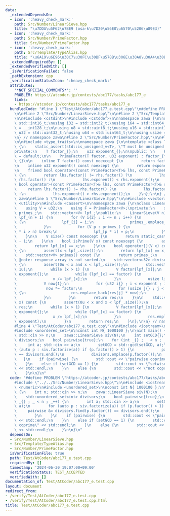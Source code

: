 ```yaml
---
data:
  _extendedDependsOn:
  - icon: ':heavy_check_mark:'
    path: Src/Number/LinearSieve.hpp
    title: "\u7DDA\u5F62\u7BE9 (osa-k\u7D20\u56E0\u6570\u5206\u89E3)"
  - icon: ':heavy_check_mark:'
    path: Src/Number/PrimeFactor.hpp
    title: Src/Number/PrimeFactor.hpp
  - icon: ':heavy_check_mark:'
    path: Src/Template/TypeAlias.hpp
    title: "\u6A19\u6E96\u30C7\u30FC\u30BF\u578B\u306E\u30A8\u30A4\u30EA\u30A2\u30B9"
  _extendedRequiredBy: []
  _extendedVerifiedWith: []
  _isVerificationFailed: false
  _pathExtension: cpp
  _verificationStatusIcon: ':heavy_check_mark:'
  attributes:
    '*NOT_SPECIAL_COMMENTS*': ''
    PROBLEM: https://atcoder.jp/contests/abc177/tasks/abc177_e
    links:
    - https://atcoder.jp/contests/abc177/tasks/abc177_e
  bundledCode: "#line 1 \"Test/AtCoder/abc177_e.test.cpp\"\n#define PROBLEM \"https://atcoder.jp/contests/abc177/tasks/abc177_e\"\
    \n\n#line 2 \"Src/Number/LinearSieve.hpp\"\n\n#line 2 \"Src/Template/TypeAlias.hpp\"\
    \n\n#include <cstdint>\n#include <cstddef>\n\nnamespace zawa {\n\nusing i16 =\
    \ std::int16_t;\nusing i32 = std::int32_t;\nusing i64 = std::int64_t;\nusing i128\
    \ = __int128_t;\n\nusing u8 = std::uint8_t;\nusing u16 = std::uint16_t;\nusing\
    \ u32 = std::uint32_t;\nusing u64 = std::uint64_t;\n\nusing usize = std::size_t;\n\
    \n} // namespace zawa\n#line 2 \"Src/Number/PrimeFactor.hpp\"\n\n#line 4 \"Src/Number/PrimeFactor.hpp\"\
    \n\n#include <type_traits>\n\nnamespace zawa {\n\ntemplate <class T>\nclass PrimeFactor\
    \ {\n    static_assert(std::is_unsigned_v<T>, \"T must be unsigned integer\");\n\
    private:\n    T factor_{};\n    u32 exponent_{};\n\npublic: \n    PrimeFactor()\
    \ = default;\n\n    PrimeFactor(T factor, u32 exponent) : factor_{factor}, exponent_{exponent}\
    \ {}\n\n    inline T factor() const noexcept {\n        return factor_;\n    }\n\
    \n    inline u32 exponent() const noexcept {\n        return exponent_;\n    }\n\
    \n    friend bool operator<(const PrimeFactor<T>& lhs, const PrimeFactor<T>& rhs)\
    \ {\n        return lhs.factor() != rhs.factor() ?\n            lhs.factor() <\
    \ rhs.factor() :\n            lhs.exponent() < rhs.exponent();\n    }\n\n    friend\
    \ bool operator>(const PrimeFactor<T>& lhs, const PrimeFactor<T>& rhs) {\n   \
    \     return lhs.factor() != rhs.factor() ?\n            lhs.factor() > rhs.factor()\
    \ :\n            lhs.exponent() > rhs.exponent();\n    }\n};\n\n} // namespace\
    \ zawa\n#line 5 \"Src/Number/LinearSieve.hpp\"\n\n#include <vector>\n#include\
    \ <utility>\n#include <cassert>\n\nnamespace zawa {\n\nclass LinearSieve {\npublic:\n\
    \    using V = u32;\n    using F = PrimeFactor<V>;\nprivate:\n    std::vector<V>\
    \ primes_;\n    std::vector<V> lpf_;\npublic:\n    LinearSieve(V n) : primes_{},\
    \ lpf_(n + 1) {\n        for (V i{2} ; i <= n ; i++) {\n            if (!lpf_[i])\
    \ {\n                lpf_[i] = i;\n                primes_.emplace_back(i);\n\
    \            }\n            for (V p : primes_) {\n                if (static_cast<u64>(p)\
    \ * i > n) break;\n                lpf_[p * i] = p;\n            }\n        }\n\
    \    }\n\n    V size() const noexcept {\n        return static_cast<V>(lpf_.size())\
    \ - 1;\n    }\n\n    bool isPrime(V x) const noexcept {\n        assert(x < lpf_.size());\n\
    \        return lpf_[x] == x;\n    }\n\n    bool operator[](V x) const noexcept\
    \ {\n        assert(x < lpf_.size());\n        return lpf_[x] == x;\n    }\n\n\
    \    std::vector<V> primes() const {\n        return primes_;\n    }\n\n    //\
    \ @note: response array is not sorted.\n    std::vector<u32> divisor(V x) const\
    \ {\n        assert(0u < x and x < lpf_.size());\n        std::vector<V> res(1,\
    \ 1u);\n        while (x > 1) {\n            V factor{lpf_[x]};\n            u32\
    \ exponent{};\n            while (lpf_[x] == factor) {\n                exponent++;\n\
    \                x /= lpf_[x];\n            }\n            usize line{res.size()};\n\
    \            V now{1};\n            for (u32 i{} ; i < exponent ; i++) {\n   \
    \             now *= factor;\n                for (usize j{} ; j < line ; j++)\
    \ {\n                    res.emplace_back(res[j] * now);\n                }\n\
    \            }\n        }\n        return res;\n    }\n\n    std::vector<F> factorize(V\
    \ x) const {\n        assert(0u < x and x < lpf_.size());\n        std::vector<F>\
    \ res;\n        while (x > 1) {\n            V factor{lpf_[x]};\n            u32\
    \ exponent{};\n            while (lpf_[x] == factor) {\n                exponent++;\n\
    \                x /= lpf_[x];\n            }\n            res.emplace_back(factor,\
    \ exponent);\n        }\n        return res;\n    }\n};\n\n} // namespace zawa\n\
    #line 4 \"Test/AtCoder/abc177_e.test.cpp\"\n\n#include <iostream>\n#include <numeric>\n\
    #include <unordered_set>\n\nconst int N{ 1000100 };\n\nint main() {\n    int n;\
    \ std::cin >> n;\n    zawa::LinearSieve siv(N);\n    int setGCD{};\n    std::unordered_set<int>\
    \ divisors;\n    bool pairwise{true};\n    for (int _{} ; _ < n ; _++) {\n   \
    \     int a; std::cin >> a;\n        setGCD = std::gcd(setGCD, a);\n        for\
    \ (auto p : siv.factorize(a)) if (p.factor() > 1) {\n            pairwise &= divisors.find(p.factor())\
    \ == divisors.end();\n            divisors.emplace(p.factor());\n        }\n \
    \   }\n    if (pairwise) {\n        std::cout << \"pairwise coprime\" << std::endl;\n\
    \    }\n    else if (setGCD == 1) {\n        std::cout << \"setwise coprime\"\
    \ << std::endl;\n    }\n    else {\n        std::cout << \"not coprime\" << std::endl;\n\
    \    }\n\n}\n"
  code: "#define PROBLEM \"https://atcoder.jp/contests/abc177/tasks/abc177_e\"\n\n\
    #include \"../../Src/Number/LinearSieve.hpp\"\n\n#include <iostream>\n#include\
    \ <numeric>\n#include <unordered_set>\n\nconst int N{ 1000100 };\n\nint main()\
    \ {\n    int n; std::cin >> n;\n    zawa::LinearSieve siv(N);\n    int setGCD{};\n\
    \    std::unordered_set<int> divisors;\n    bool pairwise{true};\n    for (int\
    \ _{} ; _ < n ; _++) {\n        int a; std::cin >> a;\n        setGCD = std::gcd(setGCD,\
    \ a);\n        for (auto p : siv.factorize(a)) if (p.factor() > 1) {\n       \
    \     pairwise &= divisors.find(p.factor()) == divisors.end();\n            divisors.emplace(p.factor());\n\
    \        }\n    }\n    if (pairwise) {\n        std::cout << \"pairwise coprime\"\
    \ << std::endl;\n    }\n    else if (setGCD == 1) {\n        std::cout << \"setwise\
    \ coprime\" << std::endl;\n    }\n    else {\n        std::cout << \"not coprime\"\
    \ << std::endl;\n    }\n\n}\n"
  dependsOn:
  - Src/Number/LinearSieve.hpp
  - Src/Template/TypeAlias.hpp
  - Src/Number/PrimeFactor.hpp
  isVerificationFile: true
  path: Test/AtCoder/abc177_e.test.cpp
  requiredBy: []
  timestamp: '2024-06-30 19:07:00+09:00'
  verificationStatus: TEST_ACCEPTED
  verifiedWith: []
documentation_of: Test/AtCoder/abc177_e.test.cpp
layout: document
redirect_from:
- /verify/Test/AtCoder/abc177_e.test.cpp
- /verify/Test/AtCoder/abc177_e.test.cpp.html
title: Test/AtCoder/abc177_e.test.cpp
---
```

